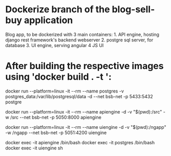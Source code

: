 # Dockerize branch of the blog-sell-buy application
Blog app, to be dockerized with 3 main containers:
    1. API engine, hosting django rest framework's backend webserver
    2. postgre sql server, for database 
    3. UI engine, serving angular 4 JS UI


# After building the respective images using 'docker build . -t <container-name>':
docker run --platform=linux -it --rm --name postgres -v postgres_data:/var/lib/postgresql/data  -d --net bsb-net -p 5433:5432 postgre

docker run --platform=linux -it --rm --name apiengine -d -v "$(pwd):/src" -w /src --net bsb-net -p 5050:8000 apiengine

docker run --platform=linux -it --rm --name uiengine -d -v "$(pwd):/ngapp" -w /ngapp --net bsb-net -p 5051:4200 uiengine

docker exec -it apiengine /bin/bash
docker exec -it postgres /bin/bash
docker exec -it uiengine sh
